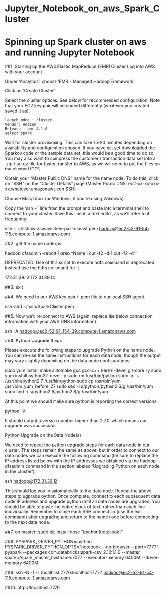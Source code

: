 # Jupyter_Notebook_on_aws_Spark_Cluster

# Spinning up Spark cluster on aws and running Jupyter Notebook


##1. Starting up the AWS Elastic MapReduce (EMR) Cluster
Log into AWS with your account.

Under ‘Analytics’, choose ‘EMR - Managed Hadoop Framework’.

Click on ‘Create Cluster’

Select the cluster options. See below for recommended configuration. Note that your EC2 key pair will be named differently (whatever you created saved it as).

	launch mdoe : cluster
	Vendor: Amazon
	Release : emr-4.1.0
	select spark


Wait for cluster provisioning. This can take 15-20 minutes depending on availability and configuration chosen. If you have not yet downloaded the Sparkov code or the sample data set, this would be a good time to do so. You may also want to compress the customer / transaction data set into a .zip / tar.gz file for faster transfer to AWS, as we will need to put the files on the cluster HDFS.

Obtain your “Master Public DNS” name for the name node. To do this, click on “SSH” on the “Cluster Details” page (Master Public DNS: ec2-xx-xx-xxx-xx.whatever.amazonaws.con SSH) 

Choose Mac/Linux (or Windows, if you’re using Windows). 

Copy the ‘ssh -i’ line from the prompt and paste into a terminal shell to connect to your cluster. Save this line in a text editor, as we’ll refer to it frequently.

ssh -i ~/sshaws/swaws-key-pair-useast.pem hadoop@ec2-52-91-54-115.compute-1.amazonaws.com


##2. get the name node ips:

hadoop dfsadmin -report | grep ^Name | cut -f2 -d: | cut -f2 -d' '

DEPRECATED: Use of this script to execute hdfs command is deprecated.
Instead use the hdfs command for it.

172.31.39.12
172.31.39.14

##3. exit

##4. We need to our AWS key pair / .pem file to our local SSH agent.

ssh-add ~/.ssh/SparkCluster.pem

##5. Now we’ll re-connect to AWS (again, replace the below connection information with your AWS DNS information).

ssh -A hadoop@ec2-52-91-154-39.compute-1.amazonaws.com


##6. Python Upgrade Steps

Please execute the following steps to upgrade Python on the name node. You can re-use the same instructions for each data node, though the output may vary slightly depending on the data node configurations.


sudo yum install make automake gcc gcc-c++ kernel-devel git-core -y 
sudo yum install python27-devel -y 
sudo rm /usr/bin/python
sudo ln -s /usr/bin/python2.7 /usr/bin/python 
sudo cp /usr/bin/yum /usr/bin/_yum_before_27 
sudo sed -i s/python/python2.6/g /usr/bin/yum
sudo sed -i s/python2.6/python2.6/g /usr/bin/yum

At this point we should make sure python is reporting the correct versions.

python -V

It should output a version number higher than 2.7.0, which means our upgrade was successful.

Python Upgrade on the Data Node(s)

We need to repeat the python upgrade steps for each data node in our cluster. The steps remain the same as above, but in order to connect to our data nodes we can execute the following command (be sure to replace the IP address listed below with the IP addresses we obtained via the hadoop dfsadmin command in the section labeled ‘Upgrading Python on each node in the cluster’).

ssh hadoop@172.31.39.12

This should log you in automatically to the data node. Repeat the above steps to ugprade python. Once complete, connect to each subsequent data node IP address and upgrade python until all data nodes are upgraded. You should be able to paste the entire block of text, rather than each line individually. Remember to close each SSH connection (use the exit command) after upgrading and return to the name node before connecting to the next data node.



##7. on master: sudo pip install nose "ipython[notebook]"

##8.
PYSPARK_DRIVER_PYTHON=ipython PYSPARK_DRIVER_PYTHON_OPTS="notebook --no-browser --port=7777" pyspark --packages com.databricks:spark-csv_2.10:1.1.0 --master spark://spark_master_hostname:7077 --executor-memory 6400M --driver-memory 6400M

##9.
ssh -N -f -L localhost:7776:localhost:7777 hadoop@ec2-52-91-54-115.compute-1.amazonaws.com

##10.
http://localhost:7776
